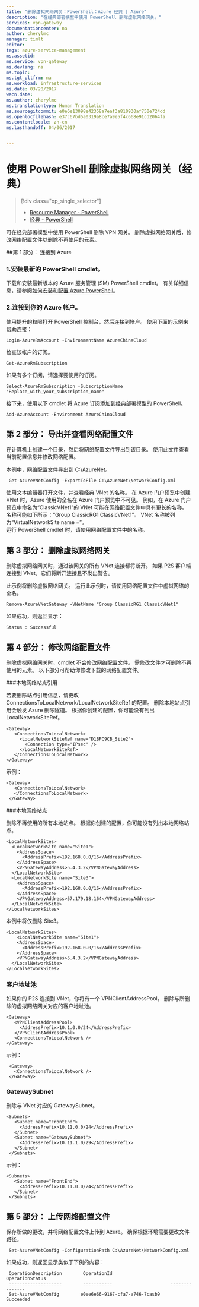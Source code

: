 ```yaml
---
title: "删除虚拟网络网关：PowerShell：Azure 经典 | Azure"
description: "在经典部署模型中使用 PowerShell 删除虚拟网络网关。"
services: vpn-gateway
documentationcenter: na
author: cherylmc
manager: timlt
editor: 
tags: azure-service-management
ms.assetid: 
ms.service: vpn-gateway
ms.devlang: na
ms.topic: 
ms.tgt_pltfrm: na
ms.workload: infrastructure-services
ms.date: 03/20/2017
wacn.date: 
ms.author: cherylmc
ms.translationtype: Human Translation
ms.sourcegitcommit: e0e6e13098e42358a7eaf3a810930af750e724dd
ms.openlocfilehash: e37c67bd5a0319a8ce7a9e5f4c668e91cd2064fa
ms.contentlocale: zh-cn
ms.lasthandoff: 04/06/2017


---
```

# <a name="delete-a-virtual-network-gateway-using-powershell-classic"></a>使用 PowerShell 删除虚拟网络网关（经典）
> [!div class="op_single_selector"]
> * [Resource Manager - PowerShell](vpn-gateway-delete-vnet-gateway-powershell.md)
> * [经典 - PowerShell](vpn-gateway-delete-vnet-gateway-classic-powershell.md)
>
>

可在经典部署模型中使用 PowerShell 删除 VPN 网关。 删除虚拟网络网关后，修改网络配置文件以删除不再使用的元素。

##<a name="part-1-connect-to-azure"></a>第 1 部分： 连接到 Azure

### <a name="1-install-the-latest-powershell-cmdlets"></a>1.安装最新的 PowerShell cmdlet。

下载和安装最新版本的 Azure 服务管理 (SM) PowerShell cmdlet。 有关详细信息，请参阅[如何安装和配置 Azure PowerShell](https://docs.microsoft.com/powershell/azureps-cmdlets-docs)。

### <a name="2-connect-to-your-azure-account"></a>2.连接到你的 Azure 帐户。 

使用提升的权限打开 PowerShell 控制台，然后连接到帐户。 使用下面的示例来帮助连接：

    Login-AzureRmAccount -EnvironmentName AzureChinaCloud

检查该帐户的订阅。

    Get-AzureRmSubscription

如果有多个订阅，请选择要使用的订阅。

    Select-AzureRmSubscription -SubscriptionName "Replace_with_your_subscription_name"

接下来，使用以下 cmdlet 将 Azure 订阅添加到经典部署模型的 PowerShell。

    Add-AzureAccount -Environment AzureChinaCloud

## <a name="part-2-export-and-view-the-network-configuration-file"></a>第 2 部分： 导出并查看网络配置文件

在计算机上创建一个目录，然后将网络配置文件导出到该目录。 使用此文件查看当前配置信息并修改网络配置。

本例中，网络配置文件导出到 C:\AzureNet。

     Get-AzureVNetConfig -ExportToFile C:\AzureNet\NetworkConfig.xml

使用文本编辑器打开文件，并查看经典 VNet 的名称。 在 Azure 门户预览中创建 VNet 时，Azure 使用的全名在 Azure 门户预览中不可见。 例如，在 Azure 门户预览中命名为“ClassicVNet1”的 VNet 可能在网络配置文件中具有更长的名称。 名称可能如下所示：“Group ClassicRG1 ClassicVNet1”。 VNet 名称被列为“VirtualNetworkSite name =”。<br>运行 PowerShell cmdlet 时，请使用网络配置文件中的名称。

## <a name="part-3-delete-the-virtual-network-gateway"></a>第 3 部分： 删除虚拟网络网关

删除虚拟网络网关时，通过该网关的所有 VNet 连接都将断开。 如果 P2S 客户端连接到 VNet，它们将断开连接且不发出警告。

此示例将删除虚拟网络网关。 运行此示例时，请使用网络配置文件中虚拟网络的全名。

    Remove-AzureVNetGateway -VNetName "Group ClassicRG1 ClassicVNet1"

如果成功，则返回显示：

    Status : Successful

## <a name="part-4-modify-the-network-configuration-file"></a>第 4 部分： 修改网络配置文件

删除虚拟网络网关时，cmdlet 不会修改网络配置文件。 需修改文件才可删除不再使用的元素。 以下部分可帮助你修改下载的网络配置文件。

###<a name="local-network-site-references"></a>本地网络站点引用

若要删除站点引用信息，请更改 ConnectionsToLocalNetwork/LocalNetworkSiteRef 的配置。 删除本地站点引用会触发 Azure 删除隧道。 根据你创建的配置，你可能没有列出 LocalNetworkSiteRef。

    <Gateway>
       <ConnectionsToLocalNetwork>
         <LocalNetworkSiteRef name="D1BFC9CB_Site2">
           <Connection type="IPsec" />
         </LocalNetworkSiteRef>
       </ConnectionsToLocalNetwork>
    </Gateway>

示例：

    <Gateway>
       <ConnectionsToLocalNetwork>
       </ConnectionsToLocalNetwork>
     </Gateway>

###<a name="local-network-sites"></a>本地网络站点

删除不再使用的所有本地站点。 根据你创建的配置，你可能没有列出本地网络站点。

    <LocalNetworkSites>
      <LocalNetworkSite name="Site1">
        <AddressSpace>
          <AddressPrefix>192.168.0.0/16</AddressPrefix>
        </AddressSpace>
        <VPNGatewayAddress>5.4.3.2</VPNGatewayAddress>
      </LocalNetworkSite>
      <LocalNetworkSite name="Site3">
        <AddressSpace>
          <AddressPrefix>192.168.0.0/16</AddressPrefix>
        </AddressSpace>
        <VPNGatewayAddress>57.179.18.164</VPNGatewayAddress>
      </LocalNetworkSite>
    </LocalNetworkSites>

本例中将仅删除 Site3。

    <LocalNetworkSites>
        <LocalNetworkSite name="Site1">
        <AddressSpace>
          <AddressPrefix>192.168.0.0/16</AddressPrefix>
        </AddressSpace>
        <VPNGatewayAddress>5.4.3.2</VPNGatewayAddress>
      </LocalNetworkSite>
    </LocalNetworkSites>

### <a name="client-addresspool"></a>客户地址池

如果你的 P2S 连接到 VNet，你将有一个 VPNClientAddressPool。 删除与所删除的虚拟网络网关对应的客户地址池。

    <Gateway>
       <VPNClientAddressPool>
         <AddressPrefix>10.1.0.0/24</AddressPrefix>
       </VPNClientAddressPool>
       <ConnectionsToLocalNetwork />
    </Gateway>

示例：

     <Gateway>
       <ConnectionsToLocalNetwork />
     </Gateway>

### <a name="gatewaysubnet"></a>GatewaySubnet

删除与 VNet 对应的 GatewaySubnet。

    <Subnets>
       <Subnet name="FrontEnd">
         <AddressPrefix>10.11.0.0/24</AddressPrefix>
       </Subnet>
       <Subnet name="GatewaySubnet">
         <AddressPrefix>10.11.1.0/29</AddressPrefix>
       </Subnet>
     </Subnets>

示例：

    <Subnets>
       <Subnet name="FrontEnd">
         <AddressPrefix>10.11.0.0/24</AddressPrefix>
       </Subnet>
     </Subnets>

## <a name="part-5-upload-the-network-configuration-file"></a>第 5 部分： 上传网络配置文件

保存所做的更改，并将网络配置文件上传到 Azure。 确保根据环境需要更改文件路径。

     Set-AzureVNetConfig -ConfigurationPath C:\AzureNet\NetworkConfig.xml

如果成功，则返回显示类似于下例的内容：

     OperationDescription        OperationId                      OperationStatus                                                
     --------------------        -----------                      ---------------                                                
     Set-AzureVNetConfig        e0ee6e66-9167-cfa7-a746-7casb9    Succeeded
